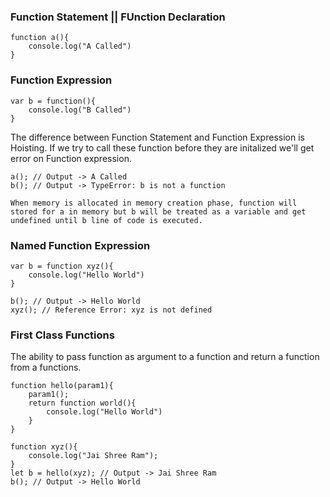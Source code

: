 ### Function Statement || FUnction Declaration
```
function a(){
    console.log("A Called")
}
```
### Function Expression
```
var b = function(){
    console.log("B Called")
}
```

The difference between Function Statement and Function Expression is Hoisting. If we try to call these function before they are initalized we'll get error on Function expression.

```
a(); // Output -> A Called
b(); // Output -> TypeError: b is not a function

When memory is allocated in memory creation phase, function will stored for a in memory but b will be treated as a variable and get undefined until b line of code is executed.
```

### Named Function Expression
```
var b = function xyz(){
    console.log("Hello World")
}

b(); // Output -> Hello World
xyz(); // Reference Error: xyz is not defined
```

### First Class Functions 
The ability to pass function as argument to a function and return a function from a functions.
```
function hello(param1){
    param1();
    return function world(){
        console.log("Hello World")
    }
}

function xyz(){
    console.log("Jai Shree Ram");
}
let b = hello(xyz); // Output -> Jai Shree Ram
b(); // Output -> Hello World

```